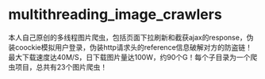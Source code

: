 # multithreading_image_crawlers
本人自己原创的多线程图片爬虫，包括页面下拉刷新和截获ajax的response，伪装coockie模拟用户登录，伪装http请求头的reference信息破解对方的防盗链！最大下载速度达40M/S，日下载图片量达100W，约90个G！每个子目录为一个爬虫项目，总共有23个图片爬虫！
